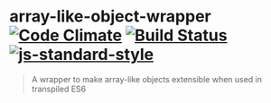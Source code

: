 # array-like-object-wrapper [![Code Climate](https://codeclimate.com/github/ileri/color-rgb/badges/gpa.svg)](https://codeclimate.com/github/ileri/color-rgb) [![Build Status](https://travis-ci.org/ileri/color-rgb.svg)](https://travis-ci.org/ileri/color-rgb) [![js-standard-style](https://img.shields.io/badge/code%20style-standard-brightgreen.svg?style=flat)](https://github.com/feross/standard)
> A wrapper to make array-like objects extensible when used in transpiled ES6
